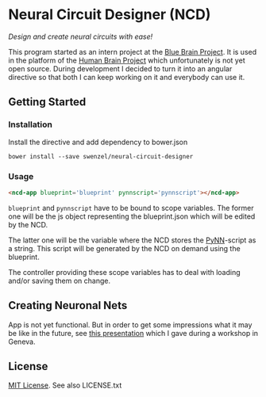 # Neural Circuit Designer (NCD)
*Design and create neural circuits with ease!*

This program started as an intern project at the
[Blue Brain Project](http://bluebrain.epfl.ch/).
It is used in the platform of the
[Human Brain Project](http://www.humanbrainproject.eu/) which unfortunately is
not yet open source.
During development I decided to turn it into an angular directive so that both I
can keep working on it and everybody can use it.

## Getting Started

### Installation

Install the directive and add dependency to bower.json
```shell
bower install --save swenzel/neural-circuit-designer
```

### Usage

```html
<ncd-app blueprint='blueprint' pynnscript='pynnscript'></ncd-app>
```

`blueprint` and `pynnscript` have to be bound to scope variables.
The former one will be the js object representing the blueprint.json which will
be edited by the NCD.

The latter one will be the variable where the NCD stores the
[PyNN](http://neuralensemble.org/PyNN/)-script as a string.
This script will be generated by the NCD on demand using the blueprint.

The controller providing these scope variables has to deal with loading and/or
saving them on change.

## Creating Neuronal Nets

App is not yet functional. But in order to get some impressions what it may
be like in the future, see
[this presentation](http://slides.com/swenwenzel/neural-circuit-designer) which
I gave during a workshop in Geneva.

## License

[MIT License](http://opensource.org/licenses/MIT). See also LICENSE.txt
